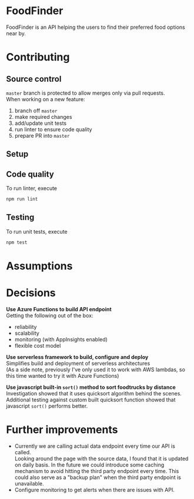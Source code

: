# FoodFinder
FoodFinder is an API helping the users to find their preferred food options near by.

# Contributing
## Source control
`master` branch is protected to allow merges only via pull requests.  
When working on a new feature: 
1. branch off `master`
2. make required changes
3. add/update unit tests
4. run linter to ensure code quality
5. prepare PR into `master`

## Setup

## Code quality
To run linter, execute 
```sh
npm run lint
```

## Testing
To run unit tests, execute
```sh
npm test
```

# Assumptions

# Decisions
**Use Azure Functions to build API endpoint**  
Getting the following out of the box:
* reliability
* scalability
* monitoring (with AppInsights enabled)
* flexible cost model

**Use serverless framework to build, configure and deploy**  
Simplifies build and deployment of serverless architectures  
(As a side note, previously I've only used it to work with AWS lambdas, so this time wanted to try it with Azure Functions)

**Use javascript built-in `sort()` method to sort foodtrucks by distance**  
Investigation showed that it uses quicksort algorithm behind the scenes.  
Additional testing against custom built quicksort function showed that javascript `sort()` performs better.  

# Further improvements
* Currently we are calling actual data endpoint every time our API is called.  
Looking around the page with the source data, I found that it is updated on daily basis. In the future we could introduce some caching mechanism to avoid hitting the third party endpoint every time. 
This could also serve as a "backup plan" when the third party endpoint is unavailable.
* Configure monitoring to get alerts when there are issues with API.